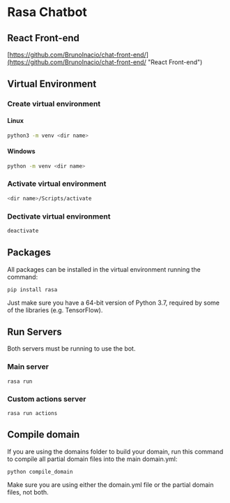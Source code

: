# Rasa Chatbot

## React Front-end
[https://github.com/BrunoInacio/chat-front-end/](https://github.com/BrunoInacio/chat-front-end/ "React Front-end")
 
## Virtual Environment 

### Create virtual environment
#### Linux
```sh
python3 -m venv <dir name>
````
#### Windows
```sh
python -m venv <dir name>
````

### Activate virtual environment
```sh
<dir name>/Scripts/activate 
````

### Dectivate virtual environment
```sh
deactivate
````

## Packages
All packages can be installed in the virtual environment running the command:
```
pip install rasa 
```
Just make sure you have a 64-bit version of Python 3.7, required by some of the libraries (e.g. TensorFlow).

## Run Servers
Both servers must be running to use the bot.

### Main server
```
rasa run 
```

### Custom actions server
```
rasa run actions
```

## Compile domain
If you are using the domains folder to build your domain, run this command to compile all partial domain files into the main domain.yml:
```
python compile_domain
```
Make sure you are using either the domain.yml file or the partial domain files, not both.